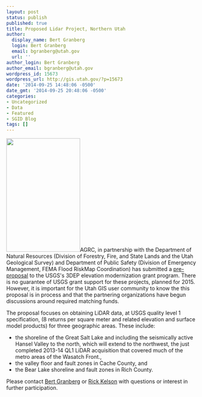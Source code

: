```yaml
---
layout: post
status: publish
published: true
title: Proposed Lidar Project, Northern Utah
author:
  display_name: Bert Granberg
  login: Bert Granberg
  email: bgranberg@utah.gov
  url: ''
author_login: Bert Granberg
author_email: bgranberg@utah.gov
wordpress_id: 15673
wordpress_url: http://gis.utah.gov/?p=15673
date: '2014-09-25 14:48:06 -0500'
date_gmt: '2014-09-25 20:48:06 -0500'
categories:
- Uncategorized
- Data
- Featured
- SGID Blog
tags: []
---
```

<p><a href="http://gis.utah.gov/wp-content/uploads/ProposedLidarAreas20151.png"><img src="http://gis.utah.gov/wp-content/uploads/ProposedLidarAreas20151-195x300.png" alt="" title="ProposedLidarAreas2015" width="195" height="300" class="alignright size-medium wp-image-15675" /></a>AGRC, in partnership with the Department of Natural Resources (Division of Forestry, Fire, and State Lands and the Utah Geological Survey) and Department of Public Safety (Division of Emergency Management, FEMA Flood RiskMap Coordination) has submitted a <a href="https://docs.google.com/document/d/17l9lXmchIHTcPxj4tCKaB_yF0CIowkNxU_KZYij0Dg4/edit?usp=sharing">pre-proposal</a> to the USGS's 3DEP elevation modernization grant program. There is no guarantee of USGS grant support for these projects, planned for 2015. However, it is important for the Utah GIS user community to know the this proposal is in process and that the partnering organizations have begun discussions around required matching funds.</p>
<p>The proposal focuses on obtaining LiDAR data, at USGS quality level 1 specification, (8 returns per square meter and related elevation and surface model products) for three geographic areas. These include:</p>
<ul>
<li>the shoreline of the Great Salt Lake and including the seismically active Hansel Valley to the north, which will extend to the northwest, the just completed 2013-14 QL1 LiDAR acquisition that covered much of the metro areas of the Wasatch Front., </li>
<li>the valley floor and fault zones in Cache County, and</li>
<li>the Bear Lake shoreline and fault zones in Rich County.</li>
</ul>
<p>Please contact <a href='mailto:bgranberg@utah.gov?subject=2015 Lidar'>Bert Granberg</a> or <a href='mailto:rkelson@utah.gov?subject=2015 Lidar'>Rick Kelson</a> with questions or interest in further participation. </p>
